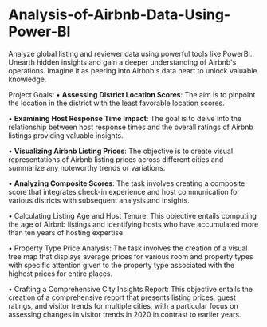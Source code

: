 # Analysis-of-Airbnb-Data-Using-Power-BI
Analyze global listing and reviewer data using powerful tools like PowerBI. Unearth hidden insights and gain a deeper understanding of Airbnb's operations. Imagine it as peering into Airbnb's data heart to unlock valuable knowledge.

Project Goals:
• **Assessing District Location Scores**: The aim is to pinpoint the location in the district with the least favorable location scores.

• **Examining Host Response Time Impact**: The goal is to delve into the relationship between host response times and the overall ratings of Airbnb listings providing valuable insights.

• **Visualizing Airbnb Listing Prices**: The objective is to create visual representations of Airbnb listing prices across different cities and summarize any noteworthy trends or variations.

• **Analyzing Composite Scores**: The task involves creating a composite score that integrates check-in experience and host communication for various districts with subsequent analysis and insights.

• Calculating Listing Age and Host Tenure: This objective entails computing the age of Airbnb listings and identifying hosts who have accumulated more than ten years of hosting expertise

• Property Type Price Analysis: The task involves the creation of a visual tree map that displays average prices for various room and property types with specific attention given to the property type associated with the highest prices for entire places.

• Crafting a Comprehensive City Insights Report: This objective entails the creation of a comprehensive report that presents listing prices, guest ratings, and visitor trends for multiple cities, with a particular focus on assessing changes in visitor trends in 2020 in contrast to earlier years.
